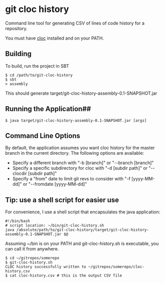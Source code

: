 # git cloc history #
Command line tool for generating CSV of lines of code history for a repository.

You must have [cloc](http://cloc.sourceforge.net/ ) installed and on your PATH.

## Building ##
To build, run the project in SBT

    $ cd /path/to/git-cloc-history
	$ sbt
	> assembly
	
This should generate target/git-cloc-history-assembly-0.1-SNAPSHOT.jar

## Running the Application##

    $ java target/git-cloc-history-assembly-0.1-SNAPSHOT.jar [args]

## Command Line Options ##

By default, the application assumes you want cloc history for the master branch in the current directory. The following options are available:

* Specify a different branch with "-b [branch]" or "--branch [branch]"
* Specify a specific subdirectory for cloc with "-d [subdir path]" or "--clocdir [subdir path]"
* Specify a "from" date to limit git revs to consider with "-f [yyyy-MM-dd]" or "--fromdate [yyyy-MM-dd]"

## Tip: use a shell script for easier use ##

For convenience, I use a shell script that encapsulates the java application:

    #!/bin/bash
	# script location: ~/bin/git-cloc-history.sh
	java /absolute/path/to/git-cloc-history/target/git-cloc-history-assembly-0.1-SNAPSHOT.jar $@
	
Assuming ~/bin is on your PATH and git-cloc-history.sh is executable, you can call it from anywhere.

    $ cd ~/gitrepos/somerepo
	$ git-cloc-history.sh
	CLOC history successfully written to ~/gitrepos/somerepo/cloc-history.csv
	$ cat cloc-history.csv # this is the output CSV file
